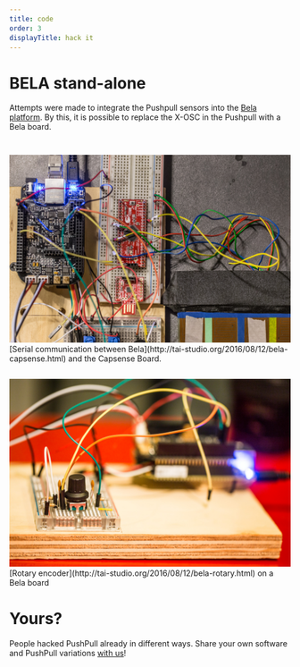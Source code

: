 ```yaml
---
title: code
order: 3
displayTitle: hack it
---
```


<!-- # Axoloti stand-alone -->



# BELA stand-alone

Attempts were made to integrate the Pushpull sensors into the [Bela platform](http://bela.io). By this, it is possible to replace the X-OSC in the Pushpull with a Bela board.


<img style="margin-top:  2em;" src="/images//landingpage/hackit/bela_capsense.jpg"/>
[Serial communication between Bela](http://tai-studio.org/2016/08/12/bela-capsense.html) and the Capsense Board.

<img style="margin-top:  2em;" src="/images/landingpage/hackit/bela_rotary.jpg"/>
[Rotary encoder](http://tai-studio.org/2016/08/12/bela-rotary.html) on a Bela board



# Yours?

People hacked PushPull already in different ways.
Share your own software and PushPull variations [with us](https://github.com/3DMIN/3DMIN.github.io/issues/new)!

